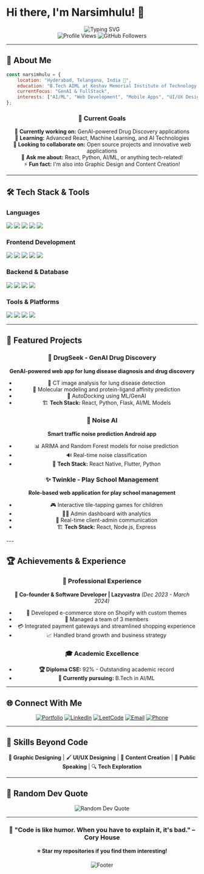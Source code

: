 # Hi there, I'm Narsimhulu! 👋

<div align="center">
  <img src="https://readme-typing-svg.herokuapp.com?font=Fira+Code&pause=1000&color=00D9FF&width=435&lines=Frontend+Developer+%F0%9F%92%BB;AI%2FML+Enthusiast+%F0%9F%A4%96;Full+Stack+Developer+%F0%9F%8C%90;Problem+Solver+%F0%9F%A7%A9;Tech+Explorer+%F0%9F%9A%80" alt="Typing SVG" />
</div>

<div align="center">
  <img src="https://komarev.com/ghpvc/?username=eluriNarsimhulu&color=blueviolet&style=flat-square&label=Profile+Views" alt="Profile Views" />
  <img src="https://img.shields.io/github/followers/eluriNarsimhulu?style=social" alt="GitHub Followers" />
</div>

---

## 🚀 About Me

```javascript
const narsimhulu = {
    location: "Hyderabad, Telangana, India 📍",
    education: "B.Tech AIML at Keshav Memorial Institute of Technology in Artificial Intelligence",
    currentFocus: "GenAI & FullStack",
    interests: ["AI/ML", "Web Development", "Mobile Apps", "UI/UX Design"],
};
```

<div align="center">
  
### 🎯 Current Goals
  
🔭 **Currently working on:** GenAI-powered Drug Discovery applications  
🌱 **Learning:** Advanced React, Machine Learning, and AI Technologies  
👯 **Looking to collaborate on:** Open source projects and innovative web applications  
💬 **Ask me about:** React, Python, AI/ML, or anything tech-related!  
⚡ **Fun fact:** I'm also into Graphic Design and Content Creation!

</div>

---

## 🛠️ Tech Stack & Tools

### Languages
<p align="left">
  <img src="https://img.shields.io/badge/Python-Advanced-3776AB?style=for-the-badge&logo=python&logoColor=white" />
  <img src="https://img.shields.io/badge/JavaScript-Advanced-F7DF1E?style=for-the-badge&logo=javascript&logoColor=black" />
  <img src="https://img.shields.io/badge/Java-Intermediate-ED8B00?style=for-the-badge&logo=java&logoColor=white" />
  <img src="https://img.shields.io/badge/C++-Intermediate-00599C?style=for-the-badge&logo=cplusplus&logoColor=white" />
  <img src="https://img.shields.io/badge/C-Intermediate-A8B9CC?style=for-the-badge&logo=c&logoColor=black" />
</p>

### Frontend Development
<p align="left">
  <img src="https://img.shields.io/badge/HTML5-E34F26?style=for-the-badge&logo=html5&logoColor=white" />
  <img src="https://img.shields.io/badge/CSS3-1572B6?style=for-the-badge&logo=css3&logoColor=white" />
  <img src="https://img.shields.io/badge/React-20232A?style=for-the-badge&logo=react&logoColor=61DAFB" />
  <img src="https://img.shields.io/badge/Bootstrap-563D7C?style=for-the-badge&logo=bootstrap&logoColor=white" />
  <img src="https://img.shields.io/badge/React_Native-20232A?style=for-the-badge&logo=react&logoColor=61DAFB" />
</p>

### Backend & Database
<p align="left">
  <img src="https://img.shields.io/badge/Express.js-404D59?style=for-the-badge&logo=express&logoColor=white" />
  <img src="https://img.shields.io/badge/Node.js-43853D?style=for-the-badge&logo=node.js&logoColor=white" />
  <img src="https://img.shields.io/badge/SQLite-07405E?style=for-the-badge&logo=sqlite&logoColor=white" />
  <img src="https://img.shields.io/badge/MongoDB-4EA94B?style=for-the-badge&logo=mongodb&logoColor=white" />
</p>

### Tools & Platforms
<p align="left">
  <img src="https://img.shields.io/badge/Git-F05032?style=for-the-badge&logo=git&logoColor=white" />
  <img src="https://img.shields.io/badge/GitHub-100000?style=for-the-badge&logo=github&logoColor=white" />
  <img src="https://img.shields.io/badge/Windows-0078D6?style=for-the-badge&logo=windows&logoColor=white" />
  <img src="https://img.shields.io/badge/Shopify-7AB55C?style=for-the-badge&logo=shopify&logoColor=white" />
</p>

---

## 🌟 Featured Projects

<div align="center">

### 🧬 DrugSeek - GenAI Drug Discovery
**GenAI-powered web app for lung disease diagnosis and drug discovery**
- 🔬 CT image analysis for lung disease detection
- 💊 Molecular modeling and protein-ligand affinity prediction
- 🤖 AutoDocking using ML/GenAI
- 🏗️ **Tech Stack:** React, Python, Flask, AI/ML Models

### 📱 Noise AI
**Smart traffic noise prediction Android app**
- 📊 ARIMA and Random Forest models for noise prediction
- 🔊 Real-time noise classification
- 📱 **Tech Stack:** React Native, Flutter, Python

### ✨ Twinkle - Play School Management
**Role-based web application for play school management**
- 🎮 Interactive tile-tapping games for children
- 👨‍💼 Admin dashboard with analytics
- 💬 Real-time client-admin communication
- 🏗️ **Tech Stack:** React, Node.js, Express

</div>
---

## 🏆 Achievements & Experience

<div align="center">

### 💼 Professional Experience

**🚀 Co-founder & Software Developer | Lazyvastra** *(Dec 2023 - March 2024)*
- 🛒 Developed e-commerce store on Shopify with custom themes
- 👥 Managed a team of 3 members
- 💳 Integrated payment gateways and streamlined shopping experience
- 📈 Handled brand growth and business strategy

### 🎓 Academic Excellence
- **🏆 Diploma CSE:** 92% - Outstanding academic record
- **🎯 Currently pursuing:** B.Tech in AI/ML

</div>

---

## 🌐 Connect With Me

<div align="center">

[![Portfolio](https://img.shields.io/badge/Portfolio-FF5722?style=for-the-badge&logo=google-chrome&logoColor=white)](https://hellonani.ccbp.tech)
[![LinkedIn](https://img.shields.io/badge/LinkedIn-0077B5?style=for-the-badge&logo=linkedin&logoColor=white)](https://linkedin.com/in/narsimhulu-eluri)
[![LeetCode](https://img.shields.io/badge/LeetCode-FFA116?style=for-the-badge&logo=leetcode&logoColor=black)](https://leetcode.com/Eluri_Narsimhulu)
[![Email](https://img.shields.io/badge/Email-D14836?style=for-the-badge&logo=gmail&logoColor=white)](mailto:narsimhulueluriclg@gmail.com)
[![Phone](https://img.shields.io/badge/Phone-25D366?style=for-the-badge&logo=whatsapp&logoColor=white)](tel:+919030180427)

</div>

---

## 🎨 Skills Beyond Code

<div align="center">

🎨 **Graphic Designing** | 🖌️ **UI/UX Designing** | 📝 **Content Creation** | 🎤 **Public Speaking** | 🔍 **Tech Exploration**

</div>

---

## 💭 Random Dev Quote

<div align="center">
  <img src="https://quotes-github-readme.vercel.app/api?type=horizontal&theme=tokyonight" alt="Random Dev Quote" />
</div>

---


<div align="center">
  
### 🎯 "Code is like humor. When you have to explain it, it's bad." – Cory House

**⭐ Star my repositories if you find them interesting!**

<img src="https://capsule-render.vercel.app/api?type=waving&color=gradient&height=100&section=footer" alt="Footer" />

</div>
